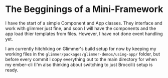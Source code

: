 # The Begginings of a Mini-Framework

I have the start of a simple Component and App classes. They interface
and work with glimmer just fine, and soon I will have the components
and the app load thier templates from files. However, I have not done
event handling yet.

I am currently hitchiking on Glimmer's build setup for now by keeping
my working files in the `glimmer/packages/glimmer-demos/using-app/`
folder, but before every commit I copy everything out to the main
directory for when my ember-cli (I'm also thinking about switching to
just Broccili) setup is ready.
